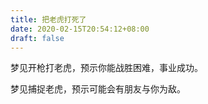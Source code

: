 ```yaml
---
title: 把老虎打死了
date: 2020-02-15T20:54:12+08:00
draft: false
---
```


梦见开枪打老虎，预示你能战胜困难，事业成功。



梦见捕捉老虎，预示可能会有朋友与你为敌。
